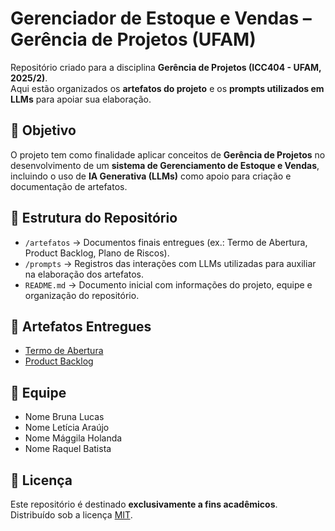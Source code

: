 # Gerenciador de Estoque e Vendas – Gerência de Projetos (UFAM)

Repositório criado para a disciplina **Gerência de Projetos (ICC404 - UFAM, 2025/2)**.  
Aqui estão organizados os **artefatos do projeto** e os **prompts utilizados em LLMs** para apoiar sua elaboração.

## 🎯 Objetivo
O projeto tem como finalidade aplicar conceitos de **Gerência de Projetos** no desenvolvimento de um **sistema de Gerenciamento de Estoque e Vendas**, incluindo o uso de **IA Generativa (LLMs)** como apoio para criação e documentação de artefatos.

## 📂 Estrutura do Repositório
- `/artefatos` → Documentos finais entregues (ex.: Termo de Abertura, Product Backlog, Plano de Riscos).
- `/prompts` → Registros das interações com LLMs utilizadas para auxiliar na elaboração dos artefatos.
- `README.md` → Documento inicial com informações do projeto, equipe e organização do repositório.


## 📝 Artefatos Entregues
- [Termo de Abertura](artefatos/.pdf)
- [Product Backlog](artefatos/product_backlog.xlsx)




## 👥 Equipe
- Nome Bruna Lucas 
- Nome Letícia Araújo   
- Nome Mággila Holanda  
- Nome Raquel Batista

 ## 📜 Licença
Este repositório é destinado **exclusivamente a fins acadêmicos**.  
Distribuído sob a licença [MIT](LICENSE).
